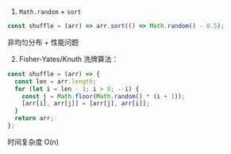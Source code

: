 1. `Math.random` + `sort`

```JavaScript
const shuffle = (arr) => arr.sort(() => Math.random() - 0.5);
```

非均匀分布 + 性能问题

2. Fisher-Yates/Knuth 洗牌算法：

```JavaScript
const shuffle = (arr) => {
  const len = arr.length;
  for (let i = len - 1; i > 0; --i) {
    const j = Math.floor(Math.random() * (i + 1));
    [arr[i], arr[j]] = [arr[j], arr[i]];
  }
  return arr;
};
```

时间复杂度 O(n)
